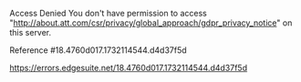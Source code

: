 Access Denied
You don't have permission to access "http://about.att.com/csr/privacy/global_approach/gdpr_privacy_notice" on this server.

Reference #18.4760d017.1732114544.d4d37f5d

https://errors.edgesuite.net/18.4760d017.1732114544.d4d37f5d